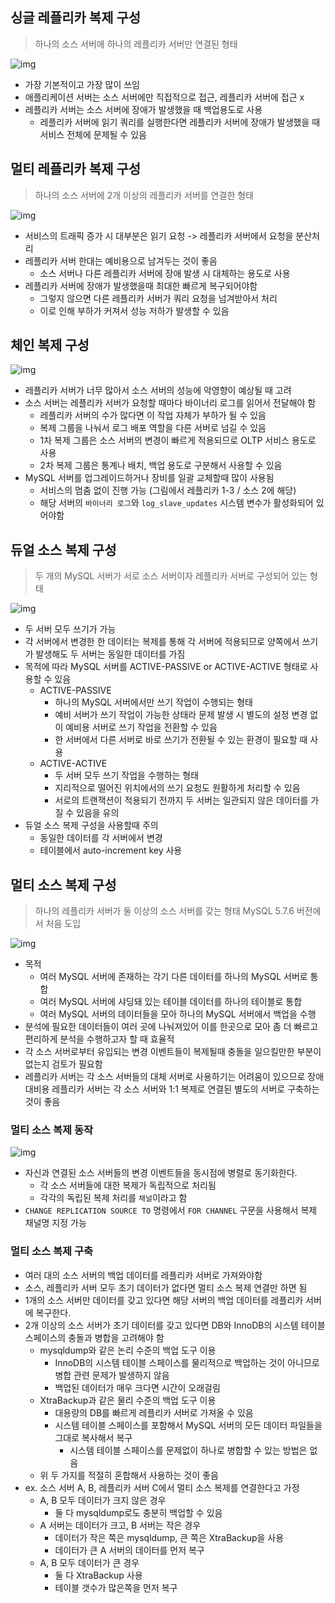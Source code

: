 ## 싱글 레플리카 복제 구성
> 하나의 소스 서버에 하나의 레플리카 서버만 연결된 형태

![img](./img/16.13%20싱글%20레플리카%20복제%20구성.png)
- 가장 기본적이고 가장 많이 쓰임
- 애플리케이션 서버는 소스 서버에만 직접적으로 접근, 레플리카 서버에 접근 x
- 레플리카 서버는 소스 서버에 장애가 발생했을 때 백업용도로 사용
  - 레플리카 서버에 읽기 쿼리를 실행한다면 레플리카 서버에 장애가 발생했을 때 서비스 전체에 문제될 수 있음

## 멀티 레플리카 복제 구성
> 하나의 소스 서버에 2개 이상의 레플리카 서버를 연결한 형태

![img](./img/16.14%20멀티%20레플리카%20복제%20구성.png)
- 서비스의 트래픽 증가 시 대부분은 읽기 요청 -> 레플리카 서버에서 요청을 분산처리
- 레플리카 서버 한대는 예비용으로 남겨두는 것이 좋음
  - 소스 서버나 다른 레플리카 서버에 장애 발생 시 대체하는 용도로 사용
- 레플리카 서버에 장애가 발생했을때 최대한 빠르게 복구되어야함
  - 그렇지 않으면 다른 레플리카 서버가 쿼리 요청을 넘겨받아서 처리
  - 이로 인해 부하가 커져서 성능 저하가 발생할 수 있음

## 체인 복제 구성
![img](./img/16.15%20체인%20복제%20구성.png)
- 레플리카 서버가 너무 많아서 소스 서버의 성능에 악영향이 예상될 때 고려
- 소스 서버는 레플리카 서버가 요청할 때마다 바이너리 로그를 읽어서 전달해야 함
  - 레플리카 서버의 수가 많다면 이 작업 자체가 부하가 될 수 있음
  - 복제 그룹을 나눠서 로그 배포 역할을 다른 서버로 넘길 수 있음
  - 1차 복제 그룹은 소스 서버의 변경이 빠르게 적용되므로 OLTP 서비스 용도로 사용
  - 2차 복제 그룹은 통계나 배치, 백업 용도로 구분해서 사용할 수 있음
- MySQL 서버를 업그레이드하거나 장비를 일괄 교체할때 많이 사용됨
  - 서비스의 멈춤 없이 진행 가능 (그림에서 레플리카 1-3 / 소스 2에 해당)
  - 해당 서버의 `바이너리 로그`와 `log_slave_updates` 시스템 변수가 활성화되어 있어야함

## 듀얼 소스 복제 구성
> 두 개의 MySQL 서버가 서로 소스 서버이자 레플리카 서버로 구성되어 있는 형태

![img](./img/16.20%20듀얼%20소스%20복제%20구성.png)
- 두 서버 모두 쓰기가 가능
- 각 서버에서 변경한 한 데이터는 복제를 통해 각 서버에 적용되므로 양쪽에서 쓰기가 발생해도 두 서버는 동일한 데이터를 가짐
- 목적에 따라 MySQL 서버를 ACTIVE-PASSIVE or ACTIVE-ACTIVE 형태로 사용할 수 있음
  - ACTIVE-PASSIVE
    - 하나의 MySQL 서버에서만 쓰기 작업이 수행되는 형태
    - 예비 서버가 쓰기 작업이 가능한 상태라 문제 발생 시 별도의 설정 변경 없이 예비용 서버로 쓰기 작업을 전환할 수 있음
    - 한 서버에서 다른 서버로 바로 쓰기가 전환될 수 있는 환경이 필요할 때 사용
  - ACTIVE-ACTIVE
    - 두 서버 모두 쓰기 작업을 수행하는 형태
    - 지리적으로 떨어진 위치에서의 쓰기 요청도 원활하게 처리할 수 있음
    - 서로의 트랜잭션이 적용되기 전까지 두 서버는 일관되지 않은 데이터를 가질 수 있음을 유의
- 듀얼 소스 복제 구성을 사용할때 주의
  - 동일한 데이터를 각 서버에서 변경
  - 테이블에서 auto-increment key 사용

## 멀티 소스 복제 구성
> 하나의 레플리카 서버가 둘 이상의 소스 서버를 갖는 형태
> MySQL 5.7.6 버전에서 처음 도입

![img](./img/16.21%20멀티%20소스%20복제%20구성.png)
- 목적
  - 여러 MySQL 서버에 존재하는 각기 다른 데이터를 하나의 MySQL 서버로 통합
  - 여러 MySQL 서버에 샤딩돼 있는 테이블 데이터를 하나의 테이블로 통합
  - 여러 MySQL 서버의 데이터들을 모아 하나의 MySQL 서버에서 백업을 수행
- 분석에 필요한 데이터들이 여러 곳에 나눠져있어 이를 한곳으로 모아 좀 더 빠르고 편리하게 분석을 수행하고자 할 때 효율적
- 각 소스 서버로부터 유입되는 변경 이벤트들이 복제될때 충돌을 일으킬만한 부분이 없는지 검토가 필요함
- 레플리카 서버는 각 소스 서버들의 대체 서버로 사용하기는 어려움이 있으므로 장애 대비용 레플리카 서버는 각 소스 서버와 1:1 복제로 연결된 별도의 서버로 구축하는 것이 좋음

### 멀티 소스 복제 동작
![img](./img/16.22%20멀티%20소스%20복제%20동작%20방식.png)
- 자신과 연결된 소스 서버들의 변경 이벤트들을 동시점에 병렬로 동기화한다.
  - 각 소스 서버들에 대한 복제가 독립적으로 처리됨
  - 각각의 독립된 복제 처리를 `채널`이라고 함
- `CHANGE REPLICATION SOURCE TO` 명령에서 `FOR CHANNEL` 구문을 사용해서 복제 채널명 지정 가능

### 멀티 소스 복제 구축
- 여러 대의 소스 서버의 백업 데이터를 레플리카 서버로 가져와야함
- 소스, 레플리카 서버 모두 초기 데이터가 없다면 멀티 소스 복제 연결만 하면 됨
- 1개의 소스 서버만 데이터를 갖고 있다면 해당 서버의 백업 데이터를 레플리카 서버에 복구한다.
- 2개 이상의 소스 서버가 초기 데이터를 갖고 있다면 DB와 InnoDB의 시스템 테이블 스페이스의 충돌과 병합을 고려해야 함
  - mysqldump와 같은 논리 수준의 백업 도구 이용
    - InnoDB의 시스템 테이블 스페이스를 물리적으로 백업하는 것이 아니므로 병합 관련 문제가 발생하지 않음
    - 백업된 데이터가 매우 크다면 시간이 오래걸림
  - XtraBackup과 같은 물리 수준의 백업 도구 이용
    - 대용량의 DB를 빠르게 레플리카 서버로 가져올 수 있음
    - 시스템 테이블 스페이스를 포함해서 MySQL 서버의 모든 데이터 파일들을 그대로 복사해서 복구
      - 시스템 테이블 스페이스를 문제없이 하나로 병합할 수 있는 방법은 없음
  - 위 두 가지를 적절히 혼합해서 사용하는 것이 좋음
- ex. 소스 서버 A, B, 레플리카 서버 C에서 멀티 소스 복제를 연결한다고 가정
  - A, B 모두 데이터가 크지 않은 경우
    - 둘 다 mysqldump로도 충분히 백업할 수 있음
  - A 서버는 데이터가 크고, B 서버는 작은 경우
    - 데이터가 작은 쪽은 mysqldump, 큰 쪽은 XtraBackup을 사용
    - 데이터가 큰 A 서버의 데이터를 먼저 복구
  - A, B 모두 데이터가 큰 경우
    - 둘 다 XtraBackup 사용
    - 테이블 갯수가 많은쪽을 먼저 복구
